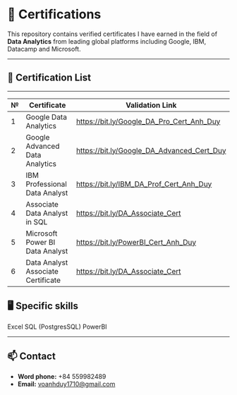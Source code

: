 # 📜 Certifications
This repository contains verified certificates I have earned in the field of **Data Analytics** from leading global platforms including Google, IBM, Datacamp and Microsoft.

---
## 🧾 Certification List

---
| № | Certificate                                      | Validation Link         |
|----|--------------------------------------------------|--------------------------|
| 1  | Google Data Analytics               | https://bit.ly/Google_DA_Pro_Cert_Anh_Duy       |
| 2  | Google Advanced Data Analytics       | https://bit.ly/Google_DA_Advanced_Cert_Duy        |
| 3  | IBM Professional Data Analyst                     | https://bit.ly/IBM_DA_Prof_Cert_Anh_Duy       |
| 4  | Associate Data Analyst in SQL                    | https://bit.ly/DA_Associate_Cert        |
| 5  | Microsoft Power BI Data Analyst  | https://bit.ly/PowerBI_Cert_Anh_Duy   |
| 6  | Data Analyst Associate Certificate               | https://bit.ly/DA_Associate_Cert       |


## 🖥️ Specific skills
Excel
SQL (PostgresSQL)
PowerBI

---

## 📫 Contact

- **Word phone:** +84 559982489
- **Email:** voanhduy1710@gmail.com
